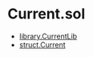 # Current.sol

<!-- START_INDEX -->
- [library.CurrentLib](./library.CurrentLib.md)
- [struct.Current](./struct.Current.md)

<!-- END_INDEX -->
